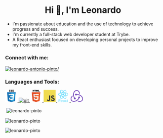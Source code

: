 <h1 align="center">Hi 👋, I'm Leonardo</h1>
<ul>
  
  <li>I'm passionate about education and the use of technology to achieve progress and success.</li>
  <li>I'm currently a full-stack web developer student at Trybe.</li>
  <li>A React enthusiast focused on developing personal projects to improve my front-end skills.</li>
</ul>

<h3 align="left">Connect with me:</h3>
<p align="left">
<a href="https://linkedin.com/in/leonardo-antonio-pinto/" target="blank"><img align="center" src="https://raw.githubusercontent.com/rahuldkjain/github-profile-readme-generator/master/src/images/icons/Social/linked-in-alt.svg" alt="leonardo-antonio-pinto/" height="30" width="40" /></a>
</p>

<h3 align="left">Languages and Tools:</h3>
<p align="left"> <a href="https://www.w3schools.com/css/" target="_blank"> <img src="https://raw.githubusercontent.com/devicons/devicon/master/icons/css3/css3-original-wordmark.svg" alt="css3" width="40" height="40"/> </a> <a href="https://git-scm.com/" target="_blank"> <img src="https://www.vectorlogo.zone/logos/git-scm/git-scm-icon.svg" alt="git" width="40" height="40"/> </a> <a href="https://www.w3.org/html/" target="_blank"> <img src="https://raw.githubusercontent.com/devicons/devicon/master/icons/html5/html5-original-wordmark.svg" alt="html5" width="40" height="40"/> </a> <a href="https://developer.mozilla.org/en-US/docs/Web/JavaScript" target="_blank"> <img src="https://raw.githubusercontent.com/devicons/devicon/master/icons/javascript/javascript-original.svg" alt="javascript" width="40" height="40"/> </a> <a href="https://reactjs.org/" target="_blank"> <img src="https://raw.githubusercontent.com/devicons/devicon/master/icons/react/react-original-wordmark.svg" alt="react" width="40" height="40"/> </a> <a href="https://redux.js.org" target="_blank"> <img src="https://raw.githubusercontent.com/devicons/devicon/master/icons/redux/redux-original.svg" alt="redux" width="40" height="40"/> </a> </p>

<p>&nbsp;<img align="center" src="https://github-readme-stats.vercel.app/api?username=leonardo-pinto&show_icons=true&locale=en" alt="leonardo-pinto" /></p>

<p><img align="center" src="https://github-readme-stats.vercel.app/api/top-langs?username=leonardo-pinto&show_icons=true&locale=en&layout=compact" alt="leonardo-pinto" /></p>

<p align="left"> <img src="https://komarev.com/ghpvc/?username=leonardo-pinto&label=Profile%20views&color=0e75b6&style=flat" alt="leonardo-pinto" /> </p>

